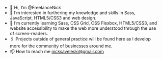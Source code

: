 - 👋 Hi, I’m @FreelanceNick
- 👀 I’m interested in furthering my knowledge and skills in Sass, JavaScript, HTML5/CSS3 and web design. 
- 🌱 I’m currently learning Sass, CSS Grid, CSS Flexbox, HTML5/CSS3, and website accessibility to make the web more understood through the use of screen-readers. 
- 🖇 Projects outside of general practice will be found here as I develop more for the community of businesses around me. 
- 📫 How to reach me nicksaveleski@gmail.com

